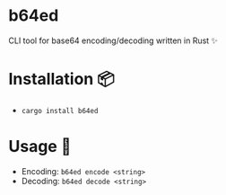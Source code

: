 # b64ed 
CLI tool for base64 encoding/decoding written in Rust ✨
# Installation 📦 
- `cargo install b64ed`
# Usage 🔨
- Encoding: `b64ed encode <string>`
- Decoding: `b64ed decode <string>`
